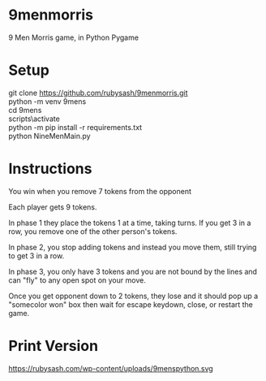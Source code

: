 # 9menmorris
9 Men Morris game, in Python Pygame

# Setup
git clone https://github.com/rubysash/9menmorris.git <br />
python -m venv 9mens <br />
cd 9mens <br />
scripts\activate <br />
python -m pip install -r requirements.txt <br />
python NineMenMain.py <br />


# Instructions

You win when you remove 7 tokens from the opponent

Each player gets 9 tokens. 

In phase 1 they place the tokens 1 at a time, taking turns. If you get 3 in a row, you remove one of the other person's tokens.

In phase 2, you stop adding tokens and instead you move them, still trying to get 3 in a row.

In phase 3, you only have 3 tokens and you are not bound by the lines and can "fly" to any open spot on your move.

Once you get opponent down to 2 tokens, they lose and it should pop up a "somecolor won" box then wait for escape keydown, close, or restart the game.



# Print Version
https://rubysash.com/wp-content/uploads/9menspython.svg